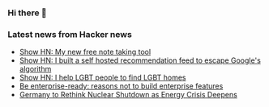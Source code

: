 ### Hi there 👋

<!--
**arashid-sh/arashid-sh** is a ✨ _special_ ✨ repository because its `README.md` (this file) appears on your GitHub profile.

Here are some ideas to get you started:

- 🔭 I’m currently working on ...
- 🌱 I’m currently learning ...
- 👯 I’m looking to collaborate on ...
- 🤔 I’m looking for help with ...
- 💬 Ask me about ...
- 📫 How to reach me: ...
- 😄 Pronouns: ...
- ⚡ Fun fact: ...
-->

### Latest news from Hacker news
<!-- BLOG-POST-LIST:START -->
- [Show HN: My new free note taking tool](https://news.ycombinator.com/item?id=32152935)
- [Show HN: I built a self hosted recommendation feed to escape Google&#39;s algorithm](https://github.com/jawerty/myAlgorithm)
- [Show HN: I help LGBT people to find LGBT homes](https://mygayflatmate.com/)
- [Be enterprise-ready: reasons not to build enterprise features](https://boxyhq.com/blog/three-reasons-not-to-build-enterprise-features)
- [Germany to Rethink Nuclear Shutdown as Energy Crisis Deepens](https://climatechangedispatch.com/germany-to-rethink-nuclear-shutdown-as-energy-crisis-deepens/)
<!-- BLOG-POST-LIST:END -->
